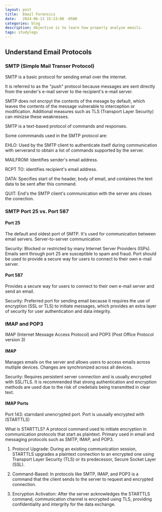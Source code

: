 ```yaml
---
layout: post
title:  Email Forensics
date:   2024-06-13 15:23:00 -0500
categories: blog 
description: Objective is to learn how properly analyze emails.
tags: studylogs 
---
```


## Understand Email Protocols

### SMTP (Simple Mail Transer Protocol)

SMTP is a basic protocol for sending email over the internet.

It is referred to as the "push" protocol because messages are sent directly from the sender's e-mail server to the recipient's e-mail server.

SMTP  does not encrpyt the contents of the mesage by default, which leaves the contents of the message vulnerable to interception or modification.
Additional measures such as TLS (Transport Layer Security) can minizse these weaknesses.

SMTP is a text-based protocol of commands and responses.

Some commmands used in the SMTP protocol are:

EHLO: Used by the SMTP client to authenticate itself during communication with serverand to obtain a list of commands supported by the server.

MAILFROM: Identifies sender's email address.

RCPT TO: identifies recipient's email address.

DATA: Specifies start of the header, body of email, and containes the text data to be sent after this command.

QUIT: End's the SMTP client's communication with the server ans closes the conection.


### SMTP Port 25 vs. Port 587

#### Port 25
The default and oldest port of SMTP. It's used for communication between email servers. 
Server-to-server communication


Security: Blocked or restricted by many Internet Server Providers (ISPs). Emails sent through port 25 are susceptible to spam and fraud. Port should be used to provide a secure way for users to connect to their own e-mail server.

#### Port 587
Provides a secure way for users to connect to their own e-mail server and send an email.


Security: Preferred port for sending email because it requires the use of encryption (SSL or TLS) to initiate messages, which provides an extra layer of security for user authentication and data integrity.


### IMAP and POP3
IMAP (Internet Message Access Protocol) and POP3 (Post Office Protocol version 3) 

#### IMAP
Manages emails on the server and allows users to access emails across mutliple devices.
Changes are synchronized across all devices.

Security: Requires persistent server connection and is usually encrypted with SSL/TLS. It is recommended that strong authentication and encryption methods are used due to the risk of credetials being transmitted in clear text.

#### IMAP Ports
Port 143: starndard unencrypted port.
Port is ususally encrypted with (STARTTLS)

What is STARTTLS?
A protocol command used to initiate encryption in communication protocols that start as plaintext.
Primary used in email and messaging protocols such as SMTP, IMAP, and POP3.

1. Protocol Upgrade:
During an existing communication session, STARTTLS upgrades a plaintext connection to an encrypted one using Transport Layer Security (TLS) or its predecessor, Secure Socket Layer (SSL).

2. Command-Based: 
In protocols like SMTP, IMAP, and POP3 is a command that the client sends to the server to request and encrypted connection.

3. Encryption Activation:
After the server acknowledges the STARTTLS command, communication channel is encrypted using TLS, providing confidentiality and intergrity for the data exchange.
   